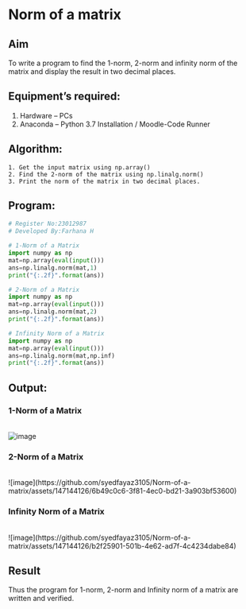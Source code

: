 # Norm of a matrix
## Aim
To write a program to find the 1-norm, 2-norm and infinity norm of the matrix and display the result in two decimal places.
## Equipment’s required:
1.	Hardware – PCs
2.	Anaconda – Python 3.7 Installation / Moodle-Code Runner
## Algorithm:
	1. Get the input matrix using np.array()   
    2. Find the 2-norm of the matrix using np.linalg.norm()
	3. Print the norm of the matrix in two decimal places.
## Program:
```Python
# Register No:23012987
# Developed By:Farhana H

# 1-Norm of a Matrix
import numpy as np
mat=np.array(eval(input()))
ans=np.linalg.norm(mat,1)
print("{:.2f}".format(ans))

# 2-Norm of a Matrix
import numpy as np
mat=np.array(eval(input()))
ans=np.linalg.norm(mat,2)
print("{:.2f}".format(ans))

# Infinity Norm of a Matrix
import numpy as np
mat=np.array(eval(input()))
ans=np.linalg.norm(mat,np.inf)
print("{:.2f}".format(ans))
```
## Output:
### 1-Norm of a Matrix
<br>![image](https://github.com/syedfayaz3105/Norm-of-a-matrix/assets/147144126/770e974e-0958-4617-9b70-547840dd4436)
### 2-Norm of a Matrix
<br>
![image](https://github.com/syedfayaz3105/Norm-of-a-matrix/assets/147144126/6b49c0c6-3f81-4ec0-bd21-3a903bf53600)

### Infinity Norm of a Matrix
<br>
![image](https://github.com/syedfayaz3105/Norm-of-a-matrix/assets/147144126/b2f25901-501b-4e62-ad7f-4c4234dabe84)


## Result
Thus the program for 1-norm, 2-norm and Infinity norm of a matrix are written and verified.
